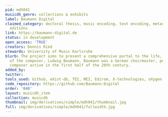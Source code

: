 ```yaml
---
pid: mdh041
musicdh_genre: collections & exhibits
label: Baumann Digital
claimed_category: doctoral thesis, music encoding, text encoding, metadata, digital
  editions
link: https://baumann-digital.de
status: in development
open_access: 'TRUE'
creators: Dennis Ried
stewards: University of Music Karlsruhe
blurb: The project aims to present a comprehensive portal to the life, work and environment
  of the composer, Ludwig Baumann. Baumann was a German choirmaster, pedagogue, and
  composer active in the first half of the 20th century.
added_by:
twitter:
tools_used: Github, eXist-db, TEI, MEI, Edirom, X-technologies, oXygen XML Editor
code_repository: https://github.com/Baumann-Digital
order: '040'
layout: musicdh_item
collection: musicdh
thumbnail: img/derivatives/simple/mdh041/thumbnail.jpg
full: img/derivatives/simple/mdh041/fullwidth.jpg
---
```

